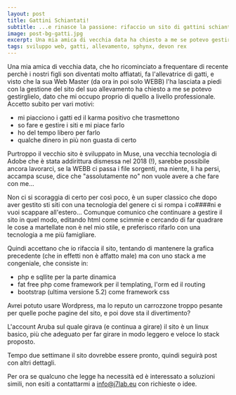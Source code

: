 ```yaml
---
layout: post
title: Gattini Schiantati!
subtitle: ...e rinasce la passione: rifaccio un sito di gattini schiantati rendendolo dinamico e funzionale!
image: post-bg-gatti.jpg
excerpt: Una mia amica di vecchia data ha chiesto a me se potevo gestire il sito dei suoi gattini schiantati, e io glielo rifaccio rendendolo dinamico e funzionale!
tags: sviluppo web, gatti, allevamento, sphynx, devon rex
---
```


Una mia amica di vecchia data, che ho ricominciato a frequentare di recente perchè i nostri figli son diventati molto affiatati,
fa l'allevatrice di gatti, e visto che la sua Web Master (da ora in poi solo WEBB) l'ha lasciata a piedi con la gestione del sito del suo allevamento
ha chiesto a me se potevo gestirglielo, dato che mi occupo proprio di quello a livello professionale.
Accetto subito per vari motivi:
* mi piacciono i gatti ed il karma positivo che trasmettono
* so fare e gestire i siti e mi piace farlo
* ho del tempo libero per farlo
* qualche dinero in più non guasta di certo

Purtroppo il vecchio sito è sviluppato in Muse, una vecchia tecnologia di Adobe che è stata addirittura dismessa nel 2018 (!), sarebbe possibile ancora lavorarci, se la WEBB
ci passa i file sorgenti, ma niente, li ha persi, accampa scuse, dice che "assolutamente no" non vuole avere a che fare con me...

Non ci si scoraggia di certo per così poco, è un super classico che dopo aver gestito sti siti con una tecnologia del genere ci si rompa i co\#\#\#\#ni e vuoi scappare all'estero...
Comunque comunico che continuare a gestire il sito in quel modo, editando html come scimmie e cercando di far quadrare le cose a martellate non è nel mio stile,
e preferisco rifarlo con una tecnologia a me più famigliare.

Quindi accettano che io rifaccia il sito, tentando di mantenere la grafica precedente (che in effetti non è affatto male) ma con uno stack a me congeniale, che consiste in:
* php e sqllite per la parte dinamica
* fat free php come framework per il templating, l'orm  ed il routing
* bootstrap (ultima versione 5.2) come framework css

Avrei potuto usare Wordpress, ma lo reputo un carrozzone troppo pesante per quelle poche pagine del sito, e poi dove sta il divertimento?

L'account Aruba sul quale girava (e continua a girare) il sito è un linux basico, più che adeguato per far girare in modo leggero e veloce lo stack proposto.

Tempo due settimane il sito dovrebbe essere pronto, quindi seguirà post con altri dettagli.

Per ora se qualcuno che legge ha necessità ed è interessato a soluzioni simili, non esiti a contattarmi a <info@j7lab.eu> con richieste o idee.

